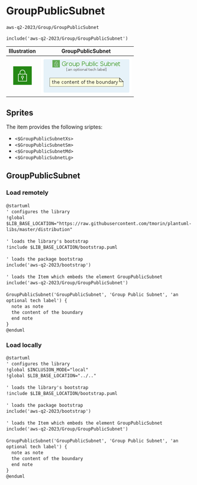 # GroupPublicSubnet


```text
aws-q2-2023/Group/GroupPublicSubnet
```

```text
include('aws-q2-2023/Group/GroupPublicSubnet')
```



| Illustration | GroupPublicSubnet |
| :---: | :---: |
| ![illustration for Illustration](../../aws-q2-2023/Resource/GroupIcons/VpcSubnetPublic.png) | ![illustration for GroupPublicSubnet](../../aws-q2-2023/Group/GroupPublicSubnet.Local.png) |



## Sprites
The item provides the following sriptes:

- `<$GroupPublicSubnetXs>`
- `<$GroupPublicSubnetSm>`
- `<$GroupPublicSubnetMd>`
- `<$GroupPublicSubnetLg>`





## GroupPublicSubnet

### Load remotely
```plantuml
@startuml
' configures the library
!global $LIB_BASE_LOCATION="https://raw.githubusercontent.com/tmorin/plantuml-libs/master/distribution"

' loads the library's bootstrap
!include $LIB_BASE_LOCATION/bootstrap.puml

' loads the package bootstrap
include('aws-q2-2023/bootstrap')

' loads the Item which embeds the element GroupPublicSubnet
include('aws-q2-2023/Group/GroupPublicSubnet')

GroupPublicSubnet('GroupPublicSubnet', 'Group Public Subnet', 'an optional tech label') {
  note as note
  the content of the boundary
  end note
}
@enduml
```

### Load locally
```plantuml
@startuml
' configures the library
!global $INCLUSION_MODE="local"
!global $LIB_BASE_LOCATION="../.."

' loads the library's bootstrap
!include $LIB_BASE_LOCATION/bootstrap.puml

' loads the package bootstrap
include('aws-q2-2023/bootstrap')

' loads the Item which embeds the element GroupPublicSubnet
include('aws-q2-2023/Group/GroupPublicSubnet')

GroupPublicSubnet('GroupPublicSubnet', 'Group Public Subnet', 'an optional tech label') {
  note as note
  the content of the boundary
  end note
}
@enduml
```

